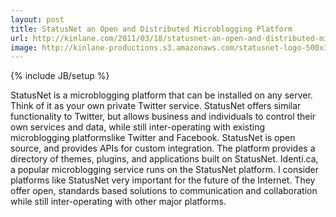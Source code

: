 ```yaml
---
layout: post
title: StatusNet an Open and Distributed Microblogging Platform
url: http://kinlane.com/2011/03/18/statusnet-an-open-and-distributed-microblogging-platform/
image: http://kinlane-productions.s3.amazonaws.com/statusnet-logo-500x300.png
---
```

{% include JB/setup %}
<p>
     StatusNet is a microblogging platform that can be installed on any server. Think of it as your own private Twitter service. StatusNet offers similar functionality to Twitter, but allows business and individuals to control their own services and data, while still inter-operating with existing microblogging platformslike Twitter and Facebook. StatusNet is open source, and provides APIs for custom integration. The platform provides a directory of themes, plugins, and applications built on StatusNet. Identi.ca, a popular microblogging service runs on the StatusNet platform. I consider platforms like StatusNet very important for the future of the Internet. They offer open, standards based solutions to communication and collaboration while still inter-operating with other major platforms.
</p>